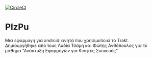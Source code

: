 [![CircleCI](https://circleci.com/gh/Unbounds/trakt.svg?style=shield)](https://circleci.com/gh/Unbounds/trakt)

# PlzPu
Μια εφαρμογή για android κινητά που χρησιμοποιεί το Trakt. Δημιουργήθηκε από τους Λυδία Τσάμη και Φώτης Ανθόπουλος για το μάθημα "Ανάπτυξη Εφαρμογών για Κινητές Συσκευές"

